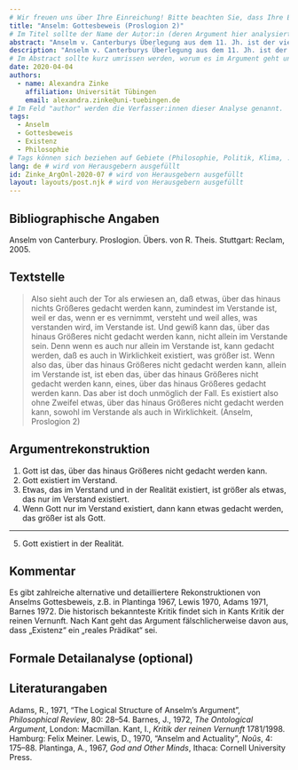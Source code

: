 ```yaml
---
# Wir freuen uns über Ihre Einreichung! Bitte beachten Sie, dass Ihre Einreichung nicht-anonym begutachtet wird und dass sich das Herausgeberteam vorenthält, Einreichungen zurückzuweisen. Mit der Einreichung stimmen Sie der Publikation davon inkl. Ihres Namens und der Email-Adresse auf der Webseite http://www.argumentation.online unter der Creative Commons Lizenz (CC BY-NC, https://creativecommons.org/licenses/by-nc/4.0/) zu.
title: "Anselm: Gottesbeweis (Proslogion 2)"
# Im Titel sollte der Name der Autor:in (deren Argument hier analysiert wird) und ein Inhaltshinweis stehen, z.B. "René Descartes: Das Traumargument" oder "Platon: Das Euthyphron-Dilemma".
abstract: "Anselm v. Canterburys Überlegung aus dem 11. Jh. ist der vielleicht bekannteste Versuch eines Gottesbeweises. In der Literatur finden sich zahlreiche, oft fein ausgearbeitete Rekonstruktions- und Formalisierungsvorschläge. Wir stellen hier lediglich eine grobe Rekonstruktion vor und verweisen den Leser auf weiterführende Literatur."
description: "Anselm v. Canterburys Überlegung aus dem 11. Jh. ist der vielleicht bekannteste Versuch eines Gottesbeweises. In der Literatur finden sich zahlreiche, oft fein ausgearbeitete Rekonstruktions- und Formalisierungsvorschläge. Wir stellen hier lediglich eine grobe Rekonstruktion vor und verweisen den Leser auf weiterführende Literatur."
# Im Abstract sollte kurz umrissen werden, worum es im Argument geht und ggf. welche Besonderheiten die vorgetragene Rekonstruktion aufweist (etwa: Analogieargument). Umfang: 100-200 Wörter.
date: 2020-04-04
authors:
  - name: Alexandra Zinke
    affiliation: Universität Tübingen
    email: alexandra.zinke@uni-tuebingen.de
# Im Feld "author" werden die Verfasser:innen dieser Analyse genannt.
tags:
  - Anselm
  - Gottesbeweis
  - Existenz
  - Philosophie
# Tags können sich beziehen auf Gebiete (Philosophie, Politik, Klima, ...), Schulstufe (Sek I, Sek II, Uni), Sprache des Originaltextes (Griechisch, Latein, Englisch, Französisch, Deutsch, Spanisch, Italienisch), eingesetzte Rekonstruktionstechniken (informell, formal, Aussagenlogik, Prädikatenlogik, Modallogik, Höherstufige/andere Logik), Autor:in der Originaltexte
lang: de # wird von Herausgebern ausgefüllt
id: Zinke_ArgOnl-2020-07 # wird von Herausgebern ausgefüllt
layout: layouts/post.njk # wird von Herausgebern ausgefüllt
---
```


## Bibliographische Angaben

<!--Bibliographische Angaben zur analysierten Textstelle, falls möglich mit Weblinks-->

Anselm von Canterbury. Proslogion. Übers. von R. Theis. Stuttgart: Reclam, 2005.

## Textstelle

<!--Die Textstelle in der Originalsprache und/oder in deutscher Übersetzung. Bitte beachten Sie die Urheberrechte. Tipp: Wenn Sie eine lange, urherebrechtlich geschützte Textstelle zitieren, so können Sie die Sätze nummerieren -- "[1] ... [2] ... [3] ..." -- und im Folgenden auf die einzelnen Sätze explizit verweisen, sodass deutlich wird, dass das Zitat als Beleg der hier vorgestellten Rekonstruktion dient und die Nutzung des urheberrechtlich geschützten Textes in ihrem Umfang durch den besonderen Zweck gerechtfertigt ist.-->

> Also sieht auch der Tor als erwiesen an, daß etwas, über das hinaus nichts Größeres gedacht werden kann, zumindest im Verstande ist, weil er das, wenn er es vernimmt, versteht und weil alles, was verstanden wird, im Verstande ist. Und gewiß kann das, über das hinaus Größeres nicht gedacht werden kann, nicht allein im Verstande sein. Denn wenn es auch nur allein im Verstande ist, kann gedacht werden, daß es auch in Wirklichkeit existiert, was größer ist. Wenn also das, über das hinaus Größeres nicht gedacht werden kann, allein im Verstande ist, ist eben das, über das hinaus Größeres nicht gedacht werden kann, eines, über das hinaus Größeres gedacht werden kann. Das aber ist doch unmöglich der Fall. Es existiert also ohne Zweifel etwas, über das hinaus Größeres nicht gedacht werden kann, sowohl im Verstande als auch in Wirklichkeit. (Anselm, Proslogion 2)

## Argumentrekonstruktion

<!--Das Argument wird natürlichsprachlich und in Standardform rekonstruiert. Mehrere alternative Rekonstruktionen des Arguments sind zulässig, sofern diese aufeinander bezogen sind.-->

1. Gott ist das, über das hinaus Größeres nicht gedacht werden kann.
2. Gott existiert im Verstand.
3. Etwas, das im Verstand und in der Realität existiert, ist größer als etwas, das nur im Verstand existiert.
4. Wenn Gott nur im Verstand existiert, dann kann etwas gedacht werden, das größer ist als Gott.

---

5. Gott existiert in der Realität.

## Kommentar

<!--In den Kommentar zur Argumentrekonstruktion gehört zum Beispiel die Einbettung des Arguments in ein Thema oder einen philosophiehistorischen Kontext oder der Hinweis auf problematische Annahmen im Argument, aber keine von der Rekonstruktion losgelöste Beurteilung oder Stellungnahme.-->

Es gibt zahlreiche alternative und detailliertere Rekonstruktionen von Anselms Gottesbeweis, z.B. in Plantinga 1967, Lewis 1970, Adams 1971, Barnes 1972.
Die historisch bekannteste Kritik findet sich in Kants Kritik der reinen Vernunft. Nach Kant geht das Argument fälschlicherweise davon aus, dass „Existenz“ ein „reales Prädikat“ sei.

## Formale Detailanalyse (optional)

<!--Das Argument oder einzelne (etwa besonders undurchsichtige) Teilschritte können hier formalisiert dargestellt werden.-->

## Literaturangaben

<!--Die für die Rekonstruktion verwendete Literatur kann hier angegeben werden.-->

Adams, R., 1971, “The Logical Structure of Anselm’s Argument”, _Philosophical Review_, 80: 28–54.
Barnes, J., 1972, _The Ontological Argument_, London: Macmillan.
Kant, I., _Kritik der reinen Vernunft_ 1781/1998. Hamburg: Felix Meiner.
Lewis, D., 1970, “Anselm and Actuality”, _Noûs_, 4: 175–88.
Plantinga, A., 1967, _God and Other Minds_, Ithaca: Cornell University Press.
